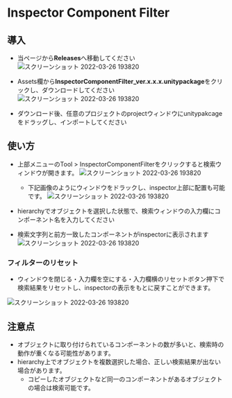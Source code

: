 # Inspector Component Filter
## 導入
- 当ページから**Releases**へ移動してください
![スクリーンショット 2022-03-26 193820](https://user-images.githubusercontent.com/42258351/160235901-9dc4b162-081e-4b25-a4e4-af210fa67707.png)

- Assets欄から**InspectorComponentFilter_ver.x.x.x.unitypackage**をクリックし、ダウンロードしてください
![スクリーンショット 2022-03-26 193820](https://user-images.githubusercontent.com/42258351/160235975-5f5d2b98-9676-4204-9826-687d18c5c41f.png)

- ダウンロード後、任意のプロジェクトのprojectウィンドウにunitypakcageをドラッグし、インポートしてください

## 使い方
- 上部メニューのTool > InspectorComponentFilterをクリックすると検索ウィンドウが開きます。
![スクリーンショット 2022-03-26 193820](https://user-images.githubusercontent.com/42258351/160236151-e3fb6102-3815-4e44-8841-0e6847dac2d7.png)
  - 下記画像のようにウィンドウをドラックし、inspector上部に配置も可能です。
  ![スクリーンショット 2022-03-26 193820](https://user-images.githubusercontent.com/42258351/160236492-34c9db82-d348-4e84-99e1-718f5918ff8c.png)

- hierarchyでオブジェクトを選択した状態で、検索ウィンドウの入力欄にコンポーネント名を入力してください
- 検索文字列と前方一致したコンポーネントがinspectorに表示されます
![スクリーンショット 2022-03-26 193820](https://user-images.githubusercontent.com/42258351/160236274-c50a7c03-7950-444b-a399-f2dc4b3e2e3e.png)

### フィルターのリセット
- ウィンドウを閉じる・入力欄を空にする・入力欄横のリセットボタン押下で検索結果をリセットし、inspectorの表示をもとに戻すことができます。

![スクリーンショット 2022-03-26 193820](https://user-images.githubusercontent.com/42258351/160236462-871515c2-ebb7-457a-87b1-6f42bae2316b.png)

## 注意点
- オブジェクトに取り付けられているコンポーネントの数が多いと、検索時の動作が重くなる可能性があります。
- hierarchy上でオブジェクトを複数選択した場合、正しい検索結果が出ない場合があります。
  - コピーしたオブジェクトなど同一のコンポーネントがあるオブジェクトの場合は検索可能です。
